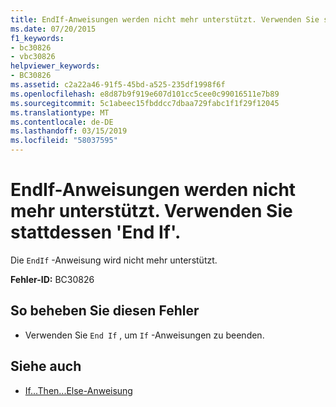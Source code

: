 ```yaml
---
title: EndIf-Anweisungen werden nicht mehr unterstützt. Verwenden Sie stattdessen 'End If'.
ms.date: 07/20/2015
f1_keywords:
- bc30826
- vbc30826
helpviewer_keywords:
- BC30826
ms.assetid: c2a22a46-91f5-45bd-a525-235df1998f6f
ms.openlocfilehash: e8d87b9f919e607d101cc5cee0c99016511e7b89
ms.sourcegitcommit: 5c1abeec15fbddcc7dbaa729fabc1f1f29f12045
ms.translationtype: MT
ms.contentlocale: de-DE
ms.lasthandoff: 03/15/2019
ms.locfileid: "58037595"
---
```

# <a name="endif-statements-are-no-longer-supported-use-end-if-instead"></a>EndIf-Anweisungen werden nicht mehr unterstützt. Verwenden Sie stattdessen 'End If'.
Die `EndIf` -Anweisung wird nicht mehr unterstützt.  
  
 **Fehler-ID:** BC30826  
  
## <a name="to-correct-this-error"></a>So beheben Sie diesen Fehler  
  
-   Verwenden Sie `End If` , um `If` -Anweisungen zu beenden.  
  
## <a name="see-also"></a>Siehe auch

- [If...Then...Else-Anweisung](../../visual-basic/language-reference/statements/if-then-else-statement.md)
